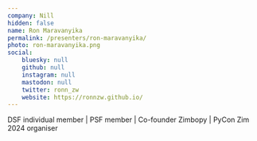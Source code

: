 ```yaml
---
company: Nill
hidden: false
name: Ron Maravanyika
permalink: /presenters/ron-maravanyika/
photo: ron-maravanyika.png
social:
    bluesky: null
    github: null
    instagram: null
    mastodon: null
    twitter: ronn_zw
    website: https://ronnzw.github.io/
---
```


DSF individual member | PSF member | Co-founder Zimbopy | PyCon Zim 2024 organiser
